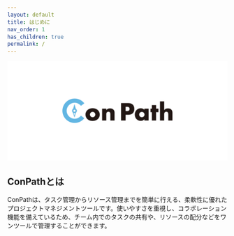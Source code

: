 ```yaml
---
layout: default
title: はじめに
nav_order: 1
has_children: true
permalink: /
---
```


![](/assets/images/logo.png)

## ConPathとは

ConPathは、タスク管理からリソース管理までを簡単に行える、柔軟性に優れたプロジェクトマネジメントツールです。使いやすさを重視し、コラボレーション機能を備えているため、チーム内でのタスクの共有や、リソースの配分などをワンツールで管理することができます。
